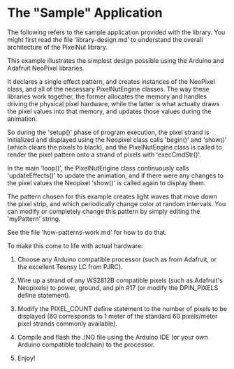 The "Sample" Application
===============================================================

The following refers to the sample application provided with the library. You might first read the file 'library-design.md' to understand the overall architecture of the PixelNut library.

This example illustrates the simplest design possible using the Arduino and Adafruit NeoPixel libraries.

It declares a single effect pattern, and creates instances of the NeoPixel class, and all of the necessary PixelNutEngine classes. The way these libraries work together, the former allocates the memory and handles driving the physical pixel hardware, while the latter is what actually draws the pixel values into that memory, and updates those values during the animation.

So during the 'setup()' phase of program execution, the pixel strand is initialized and displayed using the Neopixel class calls 'begin()' and 'show()' (which clears the pixels to black), and the PixelNutEngine class is called to render the pixel pattern onto a strand of pixels with 'execCmdStr()'.

In the main 'loop()', the PixelNutEngine class continuously calls 'updateEffects()' to update the animation, and if there were any changes to the pixel values the Neopixel 'show()' is called again to display them.

The pattern chosen for this example creates light waves that move down the pixel strip, and which periodically change color at random intervals. You can modify or completely change this pattern by simply editing the 'myPattern' string.

See the file 'how-patterns-work.md' for how to do that.

To make this come to life with actual hardware: 

1) Choose any Arduino compatible processor (such as from Adafruit, or the excellent Teensy LC from PJRC).

2) Wire up a strand of any WS2812B compatible pixels (such as Adafruit's Neopixels) to power, ground, and pin #17 (or modify the DPIN_PIXELS define statement).

3) Modify the PIXEL_COUNT define statement to the number of pixels to be displayed (60 corresponds to 1 meter of the standard 60 pixels/meter pixel strands commonly available).

4) Compile and flash the .INO file using the Arduino IDE (or your own Arduino compatible toolchain) to the processor.

5) Enjoy!
